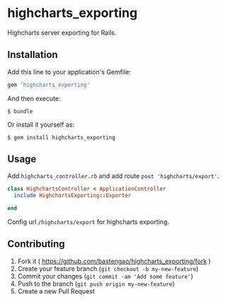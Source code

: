 # highcharts_exporting

Highcharts server exporting for Rails.

## Installation

Add this line to your application's Gemfile:

```ruby
gem 'highcharts_exporting'
```

And then execute:

    $ bundle

Or install it yourself as:

    $ gem install highcharts_exporting

## Usage

Add `highcharts_controller.rb` and add route `post 'highcharts/export'`.

```ruby
class HighchartsController < ApplicationController
  include HighchartsExporting::Exporter

end
```

Config url `/highcharts/export` for highcharts exporting.


## Contributing

1. Fork it ( https://github.com/bastengao/highcharts_exporting/fork )
2. Create your feature branch (`git checkout -b my-new-feature`)
3. Commit your changes (`git commit -am 'Add some feature'`)
4. Push to the branch (`git push origin my-new-feature`)
5. Create a new Pull Request
